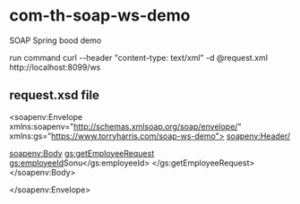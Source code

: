 # com-th-soap-ws-demo
 SOAP Spring bood demo 

run command 
curl --header "content-type: text/xml" -d @request.xml http://localhost:8099/ws 


request.xsd file 
----------------

<soapenv:Envelope xmlns:soapenv="http://schemas.xmlsoap.org/soap/envelope/"
				  xmlns:gs="https://www.torryharris.com/soap-ws-demo">
   <soapenv:Header/>

   <soapenv:Body>
         <gs:getEmployeeRequest>
         <gs:employeeId>Sonu</gs:employeeId>
      </gs:getEmployeeRequest>
   </soapenv:Body>
   
</soapenv:Envelope>
